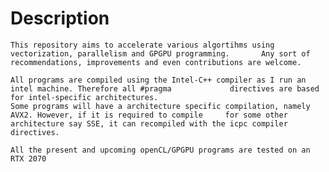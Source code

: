 # Description
    This repository aims to accelerate various algortihms using vectorization, parallelism and GPGPU programming.       Any sort of recommendations, improvements and even contributions are welcome.
    
    All programs are compiled using the Intel-C++ compiler as I run an intel machine. Therefore all #pragma             directives are based for intel-specific architectures. 
    Some programs will have a architecture specific compilation, namely AVX2. However, if it is required to compile     for some other architecture say SSE, it can recompiled with the icpc compiler directives. 
    
    All the present and upcoming openCL/GPGPU programs are tested on an RTX 2070
    
    
